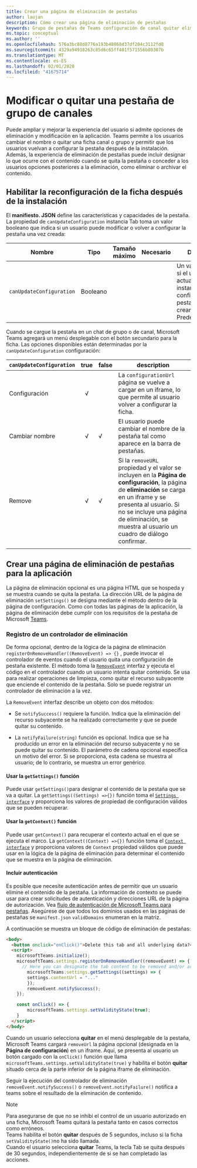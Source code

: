 ```yaml
---
title: Crear una página de eliminación de pestañas
author: laujan
description: Cómo crear una página de eliminación de pestañas
keywords: Grupo de pestañas de Teams configuración de canal quitar eliminar
ms.topic: conceptual
ms.author: ''
ms.openlocfilehash: 576a3bc88d8776a193b48868d37df204c3112fd8
ms.sourcegitcommit: 4329a94918263c85d6c65ff401f571556b80307b
ms.translationtype: MT
ms.contentlocale: es-ES
ms.lasthandoff: 02/01/2020
ms.locfileid: "41675714"
---
```

# <a name="modify-or-remove-a-channel-group-tab"></a>Modificar o quitar una pestaña de grupo de canales

Puede ampliar y mejorar la experiencia del usuario si admite opciones de eliminación y modificación en la aplicación. Teams permite a los usuarios cambiar el nombre o quitar una ficha canal o grupo y permitir que los usuarios vuelvan a configurar la pestaña después de la instalación. Además, la experiencia de eliminación de pestañas puede incluir designar lo que ocurre con el contenido cuando se quita la pestaña o conceder a los usuarios opciones posteriores a la eliminación, como eliminar o archivar el contenido.

## <a name="enable-your-tab-to-be-reconfigured-after-installation"></a>Habilitar la reconfiguración de la ficha después de la instalación

El **manifiesto. JSON** define las características y capacidades de la pestaña. La propiedad de `canUpdateConfiguration` instancia Tab toma un valor booleano que indica si un usuario puede modificar o volver a configurar la pestaña una vez creada:

|Nombre| Tipo| Tamaño máximo | Necesario | Descripción|
|---|---|---|---|---|
|`canUpdateConfiguration`|Booleano|||Un valor que indica si el usuario puede actualizar una instancia de la configuración de la pestaña después de crearla. Predeterminada`true`|

Cuando se cargue la pestaña en un chat de grupo o de canal, Microsoft Teams agregará un menú desplegable con el botón secundario para la ficha. Las opciones disponibles están determinadas por la `canUpdateConfiguration` configuración:

| `canUpdateConfiguration`| true   | false | description |
| ----------------------- | :----: | ----- | ----------- |
|     Configuración            |   √    |       |La `configurationUrl` página se vuelve a cargar en un iframe, lo que permite al usuario volver a configurar la ficha.  |
|     Cambiar nombre              |   √    |   √   | El usuario puede cambiar el nombre de la pestaña tal como aparece en la barra de pestañas.          |
|     Remove              |   √    |   √   |  Si la `removeURL` propiedad y el valor se incluyen en la **Página de configuración**, la página de **eliminación** se carga en un iframe y se presenta al usuario. Si no se incluye una página de eliminación, se muestra al usuario un cuadro de diálogo confirmar.          |
|||||

## <a name="create-a-tab-removal-page-for-your-application"></a>Crear una página de eliminación de pestañas para la aplicación

La página de eliminación opcional es una página HTML que se hospeda y se muestra cuando se quita la pestaña. La dirección URL de la página de eliminación `setSettings()` se designa mediante el método dentro de la página de configuración. Como con todas las páginas de la aplicación, la página de eliminación debe cumplir con los requisitos de la pestaña de Microsoft [Teams](~/tabs/how-to/add-tab.md).

### <a name="register-a-remove-handler"></a>Registro de un controlador de eliminación

De forma opcional, dentro de la lógica de la página de eliminación `registerOnRemoveHandler((RemoveEvent) => {}` , puede invocar el controlador de eventos cuando el usuario quita una configuración de pestaña existente. El método toma la [`RemoveEvent`](/javascript/api/@microsoft/teams-js/microsoftteams.settings.removeevent?view=msteams-client-js-latest) interfaz y ejecuta el código en el controlador cuando un usuario intenta quitar contenido. Se usa para realizar operaciones de limpieza, como quitar el recurso subyacente que enciende el contenido de la pestaña. Solo se puede registrar un controlador de eliminación a la vez.

La `RemoveEvent` interfaz describe un objeto con dos métodos:

* Se `notifySuccess()` requiere la función. Indica que la eliminación del recurso subyacente se ha realizado correctamente y que se puede quitar su contenido.

* La `notifyFailure(string)` función es opcional. Indica que se ha producido un error en la eliminación del recurso subyacente y no se puede quitar su contenido. El parámetro de cadena opcional especifica un motivo del error. Si se proporciona, esta cadena se muestra al usuario; de lo contrario, se muestra un error genérico.

#### <a name="use-the-getsettings-function"></a>Usar la `getSettings()` función

Puede usar `getSettings()`para designar el contenido de la pestaña que se va a quitar. La `getSettings((Settings) =>{})` función toma el [`Settings interface`](/javascript/api/@microsoft/teams-js/microsoftteams.settings.settings?view=msteams-client-js-latest) y proporciona los valores de propiedad de configuración válidos que se pueden recuperar.

#### <a name="use-the-getcontext-function"></a>Usar la `getContext()` función

Puede usar `getContext()` para recuperar el contexto actual en el que se ejecuta el marco. La `getContext((Context) =>{})` función toma el [`Context interface`](/javascript/api/@microsoft/teams-js/microsoftteams.context?view=msteams-client-js-latest) y proporciona valores de `Context` propiedad válidos que puede usar en la lógica de la página de eliminación para determinar el contenido que se muestra en la página de eliminación.

#### <a name="include-authentication"></a>Incluir autenticación

Es posible que necesite autenticación antes de permitir que un usuario elimine el contenido de la pestaña. La información de contexto se puede usar para crear solicitudes de autenticación y direcciones URL de la página de autorización. Vea [flujo de autenticación de Microsoft Teams para pestañas](~/tabs/how-to/authentication/auth-flow-tab.md). Asegúrese de que todos los dominios usados en las páginas de pestañas se `manifest.json` `validDomains` enumeran en la matriz.

A continuación se muestra un bloque de código de eliminación de pestañas:

```html
<body>
  <button onclick="onClick()">Delete this tab and all underlying data?</button>
  <script>
    microsoftTeams.initialize();
    microsoftTeams.settings.registerOnRemoveHandler((removeEvent) => {
      // Here you can designate the tab content to be removed and/or archived.
        microsoftTeams.settings.getSettings((settings) => {
        settings.contentUrl = "..."
        });
        removeEvent.notifySuccess();
    });

    const onClick() => {
        microsoftTeams.settings.setValidityState(true);
    }
  </script>
</body>

```

Cuando un usuario selecciona **quitar** en el menú desplegable de la pestaña, Microsoft Teams cargará `removeUrl` la página opcional (designada en la **Página de configuración**) en un iframe. Aquí, se presenta al usuario un botón cargado con la `onClick()` función que llama `microsoftTeams.settings.setValidityState(true)` y habilita el botón **quitar** situado cerca de la parte inferior de la página iframe de eliminación.

Seguir la ejecución del controlador de eliminación `removeEvent.notifySuccess()` o `removeEvent.notifyFailure()` notifica a teams sobre el resultado de la eliminación de contenido.

>[!NOTE]
>Para asegurarse de que no se inhibi el control de un usuario autorizado en una ficha, Microsoft Teams quitará la pestaña tanto en casos correctos como erróneos. \
>Teams habilita el botón **quitar** después de 5 segundos, incluso si la ficha `setValidityState()`no ha sido llamada. \
>Cuando el usuario selecciona **quitar** Teams, la tecla Tab se quita después de 30 segundos, independientemente de si se han completado las acciones.
